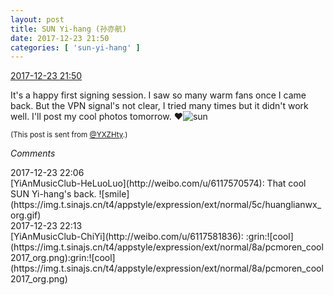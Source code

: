 ```yaml
---
layout: post
title: SUN Yi-hang (孙亦航)
date: 2017-12-23 21:50
categories: [ 'sun-yi-hang' ]
---
```


<div class="weibo-info">
  <a href="https://weibo.com/2565158051/FB1s43k5L">2017-12-23 21:50</a>
</div>

It's a happy first signing session. I saw so many warm fans once I came back. But the VPN signal's not clear, I tried many times but it didn't work well. I'll post my cool photos tomorrow. :heart:![sun](https://img.t.sinajs.cn/t4/appstyle/expression/ext/normal/e5/sun.gif)

<!-- more -->

<small>(This post is sent from [@YXZHty](http://weibo.com/2565158051).)</small>

*Comments*

<div class="weibo-info">2017-12-23 22:06</div>
[YiAnMusicClub-HeLuoLuo](http://weibo.com/u/6117570574): That cool SUN Yi-hang's back. ![smile](https://img.t.sinajs.cn/t4/appstyle/expression/ext/normal/5c/huanglianwx_org.gif)

<div class="weibo-info">2017-12-23 22:13</div>
[YiAnMusicClub-ChiYi](http://weibo.com/u/6117581836): :grin:![cool](https://img.t.sinajs.cn/t4/appstyle/expression/ext/normal/8a/pcmoren_cool2017_org.png):grin:![cool](https://img.t.sinajs.cn/t4/appstyle/expression/ext/normal/8a/pcmoren_cool2017_org.png)
